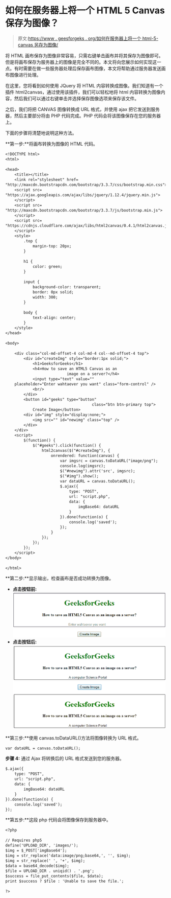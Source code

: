 # 如何在服务器上将一个 HTML 5 Canvas 保存为图像？

> 原文:[https://www . geesforgeks . org/如何在服务器上将一个 html-5-canvas 另存为图像/](https://www.geeksforgeeks.org/how-to-save-an-html-5-canvas-as-an-image-on-the-server/)

将 HTML 画布保存为图像非常容易，只需右键单击画布并将其保存为图像即可。但是将画布保存为服务器上的图像是完全不同的。本文将向您展示如何实现这一点。有时需要在做一些服务器处理后保存画布图像，本文将帮助通过服务器发送画布图像进行处理。

在这里，您将看到如何使用 JQuery 将 HTML 内容转换成图像。我们知道有一个插件 html2canvas，通过使用该插件，我们可以轻松地将 html 内容转换为图像内容，然后我们可以通过右键单击并选择保存图像选项来保存该文件。

之后，我们将把 CANVAS 图像转换成 URL 格式，并使用 ajax 把它发送到服务器，然后主要部分将由 PHP 代码完成。PHP 代码会将该图像保存在您的服务器上。

下面的步骤将清楚地说明这种方法。

**第一步:**将画布转换为图像的 HTML 代码。

```
<!DOCTYPE html>
<html>

<head>
    <title></title>
    <link rel="stylesheet" href=
"http://maxcdn.bootstrapcdn.com/bootstrap/3.3.7/css/bootstrap.min.css">
    <script src=
"https://ajax.googleapis.com/ajax/libs/jquery/1.12.4/jquery.min.js">
    </script>
    <script src=
"http://maxcdn.bootstrapcdn.com/bootstrap/3.3.7/js/bootstrap.min.js">
    </script>
    <script src=
"https://cdnjs.cloudflare.com/ajax/libs/html2canvas/0.4.1/html2canvas.js">
    </script>
    <style>
        .top {
            margin-top: 20px;
        }

        h1 {
            color: green;
        }

        input {
            background-color: transparent;
            border: 0px solid;
            width: 300;
        }

        body {
            text-align: center;
        }
    </style>
</head>

<body>

    <div class="col-md-offset-4 col-md-4 col--md-offset-4 top">
        <div id="createImg" style="border:1px solid;">
            <h1>GeeksforGeeks</h1>
            <h4>How to save an HTML5 Canvas as an 
                           image on a server?</h4>
            <input type="text" value=""
    placeholder="Enter wahtaever you want" class="form-control" />
            <br/>
        </div>
        <button id="geeks" type="button" 
                                      class="btn btn-primary top">
            Create Image</button>
        <div id="img" style="display:none;">
            <img src="" id="newimg" class="top" />
        </div>
    </div>
    <script>
        $(function() {
            $("#geeks").click(function() {
                html2canvas($("#createImg"), {
                    onrendered: function(canvas) {
                        var imgsrc = canvas.toDataURL("image/png");
                        console.log(imgsrc);
                        $("#newimg").attr('src', imgsrc);
                        $("#img").show();
                        var dataURL = canvas.toDataURL();
                        $.ajax({
                            type: "POST",
                            url: "script.php",
                            data: {
                                imgBase64: dataURL
                            }
                        }).done(function(o) {
                            console.log('saved');
                        });
                    }
                });
            });
        });
    </script>
</body>

</html>
```

**第二步:**显示输出，检查画布是否成功转换为图像。

*   **点击按钮前:**
    ![](img/18d4d1bb51e2a4c070954d80e71a8b9d.png)
*   **点击按钮后:**
    ![](img/fd41db66eca40425a070fe0d4329024f.png)

**第三步:**使用 canvas.toDataURL()方法将图像转换为 URL 格式。

```
var dataURL = canvas.toDataURL();
```

**步骤 4:** 通过 Ajax 将转换后的 URL 格式发送到您的服务器。

```
$.ajax({
    type: "POST",
    url: "script.php",
    data: { 
        imgBase64: dataURL
    }
}).done(function(o) {
    console.log('saved'); 
});
```

**第五步:**这段 php 代码会将图像保存到服务器中。

```
<?php  

// Requires php5  
define('UPLOAD_DIR', 'images/');  
$img = $_POST['imgBase64'];  
$img = str_replace('data:image/png;base64,', '', $img);  
$img = str_replace(' ', '+', $img);  
$data = base64_decode($img);  
$file = UPLOAD_DIR . uniqid() . '.png';  
$success = file_put_contents($file, $data);  
print $success ? $file : 'Unable to save the file.';  

?>  
```